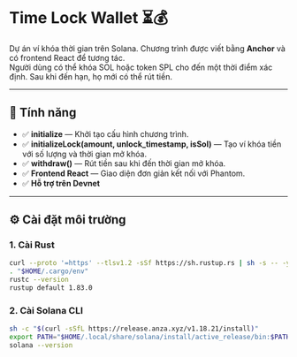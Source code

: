 # Time Lock Wallet ⏳💰  
Dự án ví khóa thời gian trên Solana. Chương trình được viết bằng **Anchor** và có frontend React để tương tác.  
Người dùng có thể khóa SOL hoặc token SPL cho đến một thời điểm xác định. Sau khi đến hạn, họ mới có thể rút tiền.  

---

## 🚀 Tính năng
- ✅ **initialize** — Khởi tạo cấu hình chương trình.  
- ✅ **initializeLock(amount, unlock_timestamp, isSol)** — Tạo ví khóa tiền với số lượng và thời gian mở khóa.  
- ✅ **withdraw()** — Rút tiền sau khi đến thời gian mở khóa.  
- ✅ **Frontend React** — Giao diện đơn giản kết nối với Phantom.  
- ✅ **Hỗ trợ trên Devnet**  

---

## ⚙️ Cài đặt môi trường

### 1. Cài Rust
```bash
curl --proto '=https' --tlsv1.2 -sSf https://sh.rustup.rs | sh -s -- -y
. "$HOME/.cargo/env"
rustc --version
rustup default 1.83.0
```
### 2. Cài Solana CLI
```bash
sh -c "$(curl -sSfL https://release.anza.xyz/v1.18.21/install)"
export PATH="$HOME/.local/share/solana/install/active_release/bin:$PATH"
solana --version
```

